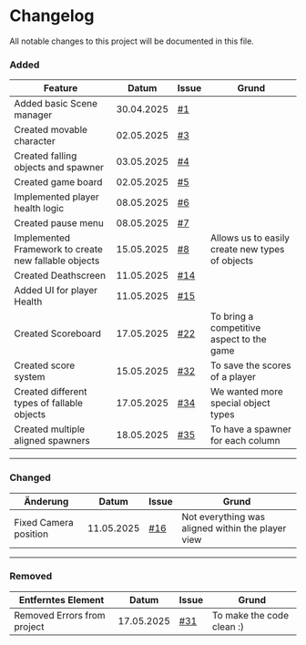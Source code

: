 # Changelog

All notable changes to this project will be documented in this file.

### Added
| Feature | Datum | Issue | Grund |
|--------|--------|--------|--------|
| Added basic Scene manager | 30.04.2025 | [#1](https://github.com/elloco02/GAE_Game_Jam_2/issues/1) |  |
| Created movable character | 02.05.2025 | [#3](https://github.com/elloco02/GAE_Game_Jam_2/issues/3) |  |
| Created falling objects and spawner | 03.05.2025 | [#4](https://github.com/elloco02/GAE_Game_Jam_2/issues/4) |  |
| Created game board | 02.05.2025 | [#5](https://github.com/elloco02/GAE_Game_Jam_2/issues/5) |  |
| Implemented player health logic | 08.05.2025 | [#6](https://github.com/elloco02/GAE_Game_Jam_2/issues/6) |  |
| Created pause menu | 08.05.2025 | [#7](https://github.com/elloco02/GAE_Game_Jam_2/issues/7) |  |
| Implemented Framework to create new fallable objects | 15.05.2025 | [#8](https://github.com/elloco02/GAE_Game_Jam_2/issues/8) | Allows us to easily create new types of objects |
| Created Deathscreen | 11.05.2025 | [#14](https://github.com/elloco02/GAE_Game_Jam_2/issues/14) |  |
| Added UI for player Health | 11.05.2025 | [#15](https://github.com/elloco02/GAE_Game_Jam_2/issues/15) |  |
| Created Scoreboard | 17.05.2025 | [#22](https://github.com/elloco02/GAE_Game_Jam_2/issues/22) | To bring a competitive aspect to the game |
| Created score system | 15.05.2025 | [#32](https://github.com/elloco02/GAE_Game_Jam_2/issues/32) | To save the scores of a player |
| Created different types of fallable objects | 17.05.2025 | [#34](https://github.com/elloco02/GAE_Game_Jam_2/issues/34) | We wanted more special object types |
| Created multiple aligned spawners | 18.05.2025 | [#35](https://github.com/elloco02/GAE_Game_Jam_2/issues/35) | To have a spawner for each column |

---

### Changed

| Änderung | Datum | Issue | Grund |
|---------|--------|--------|--------|
| Fixed Camera position | 11.05.2025 | [#16](https://github.com/elloco02/GAE_Game_Jam_2/issues/16) | Not everything was aligned within the player view |


---

### Removed

| Entferntes Element | Datum | Issue | Grund |
|--------------------|--------|--------|--------|
| Removed Errors from project | 17.05.2025 | [#31](https://github.com/elloco02/GAE_Game_Jam_2/issues/31) | To make the code clean :) |